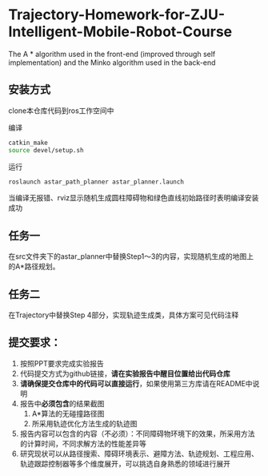 # Trajectory-Homework-for-ZJU-Intelligent-Mobile-Robot-Course
The A * algorithm used in the front-end (improved through self implementation) and the Minko algorithm used in the back-end
## 安装方式

clone本仓库代码到ros工作空间中

编译

```bash
catkin_make
source devel/setup.sh
```

运行

```bash
roslaunch astar_path_planner astar_planner.launch
```

当编译无报错、rviz显示随机生成圆柱障碍物和绿色直线初始路径时表明编译安装成功

## 任务一

在src文件夹下的astar_planner中替换Step1～3的内容，实现随机生成的地图上的A*路径规划。

## 任务二
在Trajectory中替换Step 4部分，实现轨迹生成类，具体方案可见代码注释

## 提交要求：
1. 按照PPT要求完成实验报告
2. 代码提交方式为github链接，**请在实验报告中醒目位置给出代码仓库**
3. **请确保提交仓库中的代码可以直接运行**，如果使用第三方库请在README中说明
4. 报告中**必须包含**的结果截图
   1. A*算法的无碰撞路径图
   2. 所采用轨迹优化方法生成的轨迹图
5. 报告内容可以包含的内容（不必须）：不同障碍物环境下的效果，所采用方法的计算时间，不同求解方法的性能差异等
6. 研究现状可以从路径搜索、障碍环境表示、避障方法、轨迹规划、工程应用、轨迹跟踪控制器等多个维度展开，可以挑选自身熟悉的领域进行展开
